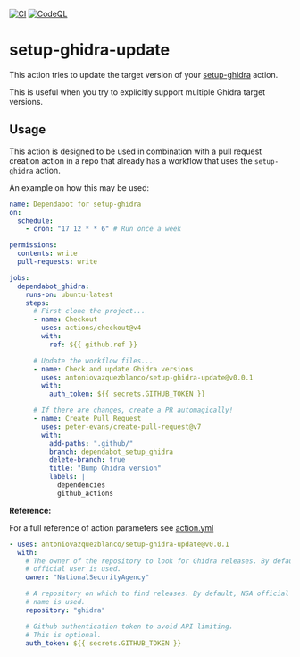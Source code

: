[![CI](https://github.com/antoniovazquezblanco/setup-ghidra-update/actions/workflows/main.yml/badge.svg)](https://github.com/antoniovazquezblanco/setup-ghidra-update/actions/workflows/main.yml)
[![CodeQL](https://github.com/antoniovazquezblanco/setup-ghidra-update/actions/workflows/codeql.yml/badge.svg)](https://github.com/antoniovazquezblanco/setup-ghidra-update/actions/workflows/codeql.yml)

# setup-ghidra-update

This action tries to update the target version of your [setup-ghidra](https://github.com/antoniovazquezblanco/setup-ghidra) action.

This is useful when you try to explicitly support multiple Ghidra target versions.

## Usage

This action is designed to be used in combination with a pull request creation action in a repo that already has a workflow that uses the `setup-ghidra` action.

An example on how this may be used:

```yaml
name: Dependabot for setup-ghidra
on:
  schedule:
    - cron: "17 12 * * 6" # Run once a week

permissions:
  contents: write
  pull-requests: write

jobs:
  dependabot_ghidra:
    runs-on: ubuntu-latest
    steps:
      # First clone the project...
      - name: Checkout
        uses: actions/checkout@v4
        with:
          ref: ${{ github.ref }}

      # Update the workflow files...
      - name: Check and update Ghidra versions
        uses: antoniovazquezblanco/setup-ghidra-update@v0.0.1
        with:
          auth_token: ${{ secrets.GITHUB_TOKEN }}

      # If there are changes, create a PR automagically!
      - name: Create Pull Request
        uses: peter-evans/create-pull-request@v7
        with:
          add-paths: ".github/"
          branch: dependabot_setup_ghidra
          delete-branch: true
          title: "Bump Ghidra version"
          labels: |
            dependencies
            github_actions
```

**Reference:**

For a full reference of action parameters see [action.yml](action.yml)

```yaml
- uses: antoniovazquezblanco/setup-ghidra-update@v0.0.1
  with:
    # The owner of the repository to look for Ghidra releases. By default, NSA
    # official user is used.
    owner: "NationalSecurityAgency"

    # A repository on which to find releases. By default, NSA official repo
    # name is used.
    repository: "ghidra"

    # Github authentication token to avoid API limiting.
    # This is optional.
    auth_token: ${{ secrets.GITHUB_TOKEN }}
```
